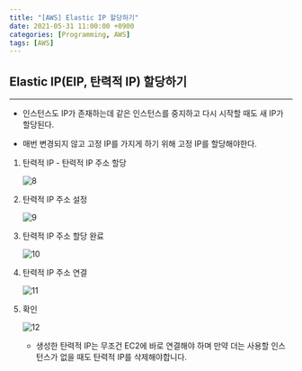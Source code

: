 ```yaml
---
title: "[AWS] Elastic IP 할당하기"
date: 2021-05-31 11:00:00 +0900
categories: [Programming, AWS]
tags: [AWS]
---
```


## Elastic IP(EIP, 탄력적 IP) 할당하기

---

- 인스턴스도 IP가 존재하는데 같은 인스턴스를 중지하고 다시 시작할 때도 새 IP가 할당된다.

- 매번 변경되지 않고 고정 IP를 가지게 하기 위해 고정 IP를 할당해야한다.

  

1. 탄력적 IP - 탄력적 IP 주소 할당

   ![8](https://user-images.githubusercontent.com/70506979/120152178-2333a680-c228-11eb-8280-d6379419e4ad.PNG)

2. 탄력적 IP 주소 설정

   ![9](https://user-images.githubusercontent.com/70506979/120152181-2333a680-c228-11eb-8b2c-f9fc7865ad64.PNG)

3. 탄력적 IP 주소 할당 완료

   ![10](https://user-images.githubusercontent.com/70506979/120152182-23cc3d00-c228-11eb-9bb9-33045ef61cbc.PNG)

4. 탄력적 IP 주소 연결

   ![11](https://user-images.githubusercontent.com/70506979/120152175-22027980-c228-11eb-88f5-8a281c4f0153.PNG)

5. 확인

   ![12](https://user-images.githubusercontent.com/70506979/120152424-6e4db980-c228-11eb-8d44-8d78c5516990.PNG)

   - 생성한 탄력적 IP는 무조건 EC2에 바로 연결해야 하며 만약 더는 사용할 인스턴스가 없을 때도 탄력적 IP를 삭제해야합니다.